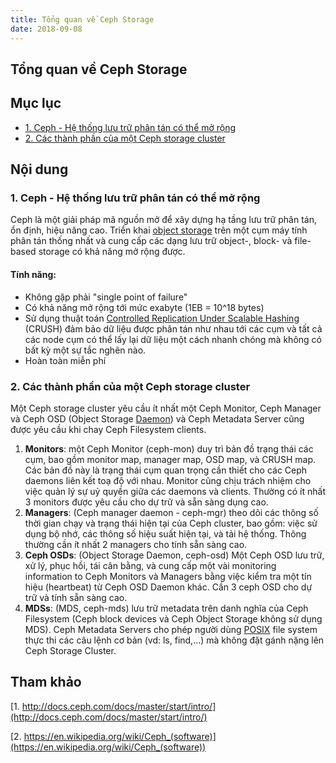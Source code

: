```yaml
---
title: Tổng quan về Ceph Storage
date: 2018-09-08
---
```


## Tổng quan về Ceph Storage

## Mục lục
- [1. Ceph - Hệ thống lưu trữ phân tán có thể mở rộng](#1)
- [2. Các thành phần của một Ceph storage cluster](#2)

## Nội dung

<a name="1"></a>

### 1. Ceph - Hệ thống lưu trữ phân tán có thể mở rộng

Ceph là một giải pháp mã nguồn mở để xây dựng hạ tầng lưu trữ phân tán, ổn định, hiệu năng cao. Triển khai [object storage](Notes.md/#object-storage) trên một cụm máy tính phân tán thống nhất và cung cấp các dạng lưu trữ object-, block- và file-based storage có khả năng mở rộng được.

#### Tính năng:
- Không gặp phải "single point of failure"
- Có khả năng mở rộng tới mức exabyte (1EB = 10^18 bytes)
- Sử dụng thuật toán [Controlled Replication Under Scalable Hashing](Week2-CRUSH-Algorithm.md) (CRUSH) đảm bảo dữ liệu được phân tán như nhau tới các cụm và tất cả các node cụm có thể lấy lại dữ liệu một cách nhanh chóng mà không có bất kỳ một sự tắc nghẽn nào.
- Hoàn toàn miễn phí

### 2. Các thành phần của một Ceph storage cluster

<a name="2"></a>

Một Ceph storage cluster yêu cầu ít nhất một Ceph Monitor, Ceph Manager và Ceph OSD (Object Storage [Daemon](Notes.md/#daemon)) và Ceph Metadata Server cũng được yêu cầu khi chay Ceph Filesystem clients.

1. **Monitors**: một Ceph Monitor (ceph-mon) duy trì bản đồ trạng thái các cụm, bao gồm monitor map, manager map, OSD map, và CRUSH map. Các bản đồ này là trạng thái cụm quan trọng cần thiết cho các Ceph daemons liên kết toạ độ với nhau. Monitor cũng chịu trách nhiệm cho việc quản lý sự uỷ quyền giữa các daemons và clients. Thường có ít nhất 3 monitors được yêu cầu cho dự trữ và sẵn sàng dụng cao.
2. **Managers**: (Ceph manager daemon - ceph-mgr) theo dõi các thông số thời gian chạy và trạng thái hiện tại của Ceph cluster, bao gồm: việc sử dụng bộ nhớ, các thông số hiệu suất hiện tại, và tải hệ thống. Thông thường cần ít nhất 2 managers cho tính sẵn sàng cao.
3. **Ceph OSDs**: (Object Storage Daemon, ceph-osd) Một Ceph OSD lưu trữ, xử lý, phục hồi, tái cân bằng, và cung cấp một vài monitoring information to Ceph Monitors và Managers bằng việc kiểm tra một tín hiệu (heartbeat) từ Ceph OSD Daemon khác. Cần 3 ceph OSD cho dự trữ và tính sẵn sàng cao.
4. **MDSs**: (MDS, ceph-mds) lưu trữ metadata trên danh nghĩa của Ceph Filesystem (Ceph block devices và Ceph Object Storage không sử dụng MDS). Ceph Metadata Servers cho phép người dùng [POSIX](Notes.md/#POSIX) file system thực thi các câu lệnh cơ bản (vd: ls, find,...) mà không đặt gánh nặng lên Ceph Storage Cluster.


## Tham khảo

[1. http://docs.ceph.com/docs/master/start/intro/](http://docs.ceph.com/docs/master/start/intro/)

[2. https://en.wikipedia.org/wiki/Ceph_(software)](https://en.wikipedia.org/wiki/Ceph_(software))